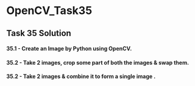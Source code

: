 # OpenCV_Task35
## Task 35 Solution
#### 35.1 - Create an Image by Python using OpenCV.
#### 35.2 - Take 2 images, crop some part of both the images & swap them.
#### 35.2 - Take 2 images & combine it to form a single image .
